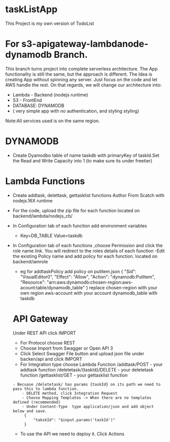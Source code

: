 # taskListApp
This Project is my own version of TodoList 


# For s3-apigateway-lambdanode-dynamodb Branch.
 This branch turns project into complete serverless architecture.
 The App functionality is still the same, but the approach is different.
 The Idea is creating App without spinning any server. Just focus on the code
 and let AWS handle the rest. On that regards, we will change our architecture into:
 
- Lambda - Backend (nodejs runtime)
- S3 -    FrontEnd 
- DATABASE: DYNAMODB
- ( very simple app with no authentication, and styling styling)

Note:All services used is on the same region.

# DYNAMODB
  - Create Dyamodbo table of name taskdb with primaryKey of taskId.Set the Read and Write Capacity into 1 (to make sure its under freetier)
 
# Lambda Functions
  - Create addtask, delettask, gettasklist functions  Author From Scatch with nodejs.16X runtime 
  - For the code, upload the zip file for each function located on backend/lambda/nodejs_cb/
  - In Configuration tab of each function add environment variables 
     - Key=DB_TABLE Value=taskdb
  - In Configuration tab  of each functions ,choose Permission  and click the role name link. You will redirect to the roles details  of each function 
      -Edit the existing Policy name and add policy for each function. located on backend/iamrole 
      - eg for addtaskPolicy add policy on putitem.json
          {
            "Sid": "VisualEditor0",
            "Effect": "Allow",
            "Action": "dynamodb:PutItem",
            "Resource": "arn:aws:dynamodb:chosen-region:aws-acount:table/dynamodb_table"
          }
        replace 
          chosen-region  with your own region
          aws-account with your account
          dynamodb_table with taskdb
          
     # API Gateway 
       Under REST API click IMPORT
       - For Protocol choose REST
       - Choose Import from Swagger or Open API 3
       - Click Select Swagger File button and upload json file under backen/api and click IMPORT
       - For Integration type choose Lambda Function
          /addtask/POST - your addtask function
          /deletetask/{taskId}/DELETE - your deletetask function
          /gettasklist/GET - your gettasklist function
          
        - Becuase /deletetask/ has params {taskId} on its path we need to pass this to lambda function.
            - DELETE method, click Integration Request 
            - Choose Mapping Templates -> When there are no templates defined (recommended)
            - Under Content-Type  type application/json and add object below and save.
             {
                 "takskId": "$input.params('taskId')"
             }
         
       - To use the API we need to deploy it.
          Click Actions   
       
